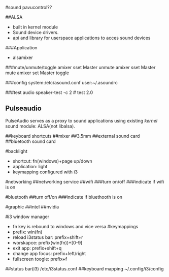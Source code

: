 #sound
pavucontrol??

##ALSA
- built in kernel module
- Sound device drivers.
- api and library for userspace applications to acces sound devices

###Application
- alsamixer

###mute/unmute/toggle
amixer sset Master unmute
amixer sset Master mute
amixer set Master toggle

###config
system:/etc/asound.conf
user:~/.asoundrc

###test audio
speaker-test -c 2 # test 2.0

## Pulseaudio
PulseAudio serves as a proxy to sound applications using existing _kernel_ sound module: ALSA(not libalsa).

##keyboard shortcuts
##mixer
##3.5mm
##external sound card
##bluetooth sound card

#backlight
- shortcut: fn(windows)+page up/down
- application: light
- keymapping configured with i3


#networking
##networking service
##wifi
###turn on/off
###indicate if wifi is on

#bluetooth
##turn off/on
###indicate if bluethooth is on

#graphic
##intel
##nvidia

#i3 window manager
- fn key is rebound to windows and vice versa
#keymappings
- prefix: win(fn)
- reload i3status bar: prefix+shift+r
- worskapce: prefix(win(fn))+[0-9]
- exit app: prefix+shift+q
- change app focus: prefix+left/right
- fullscreen toogle: prefix+f

##status bar(i3)
/etc/i3status.conf
##keyboard mapping
~/.config/i3/config
